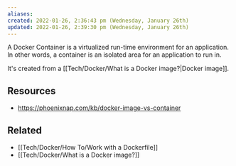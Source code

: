 ```yaml
---
aliases: 
created: 2022-01-26, 2:36:43 pm (Wednesday, January 26th)
updated: 2022-01-26, 2:39:30 pm (Wednesday, January 26th)
---
```

A Docker Container is a virtualized run-time environment for an application.
In other words, a container is an isolated area for an application to run in.

It's created from a [[Tech/Docker/What is a Docker image?|Docker image]].

## Resources
- https://phoenixnap.com/kb/docker-image-vs-container

## Related
- [[Tech/Docker/How To/Work with a Dockerfile]]
- [[Tech/Docker/What is a Docker image?]]